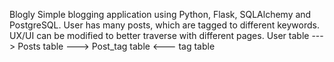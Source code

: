 Blogly 
Simple blogging application using Python, Flask, SQLAlchemy and PostgreSQL.
User has many posts, which are tagged to different keywords.
UX/UI can be modified to better traverse with different pages. 
User table ---> Posts table ---> Post_tag table <--- tag table
